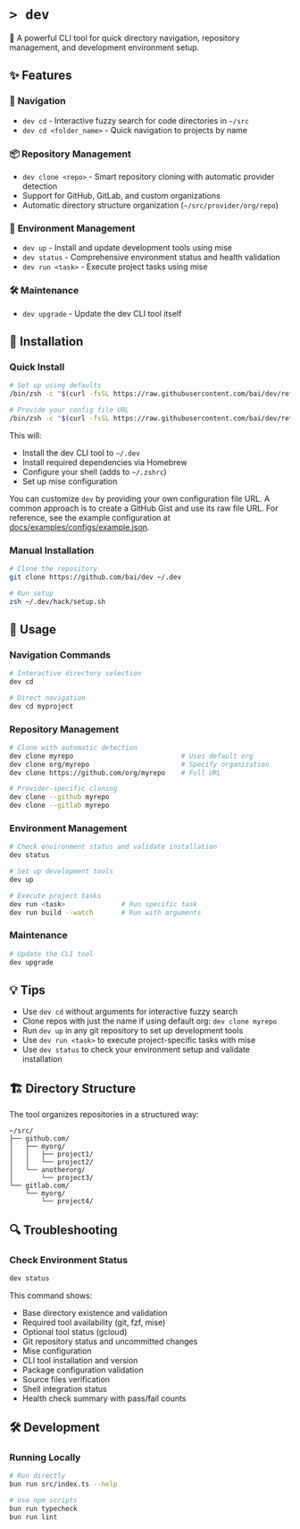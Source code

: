 # <code>&gt; dev</code>

🚀 A powerful CLI tool for quick directory navigation, repository management, and development environment setup.

## ✨ Features

### 🧭 **Navigation**

- `dev cd` - Interactive fuzzy search for code directories in `~/src`
- `dev cd <folder_name>` - Quick navigation to projects by name

### 📦 **Repository Management**

- `dev clone <repo>` - Smart repository cloning with automatic provider detection
- Support for GitHub, GitLab, and custom organizations
- Automatic directory structure organization (`~/src/provider/org/repo`)

### 🔧 **Environment Management**

- `dev up` - Install and update development tools using mise
- `dev status` - Comprehensive environment status and health validation
- `dev run <task>` - Execute project tasks using mise

### 🛠️ **Maintenance**

- `dev upgrade` - Update the dev CLI tool itself

## 🚀 Installation

### Quick Install

```bash
# Set up using defaults
/bin/zsh -c "$(curl -fsSL https://raw.githubusercontent.com/bai/dev/refs/heads/main/hack/setup.sh)"

# Provide your config file URL
/bin/zsh -c "$(curl -fsSL https://raw.githubusercontent.com/bai/dev/refs/heads/main/hack/setup.sh)" -- --config-url=<your_config_url>
```

This will:

- Install the dev CLI tool to `~/.dev`
- Install required dependencies via Homebrew
- Configure your shell (adds to `~/.zshrc`)
- Set up mise configuration

You can customize `dev` by providing your own configuration file URL. A common approach is to create a GitHub Gist and use its raw file URL. For reference, see the example configuration at [docs/examples/configs/example.json](docs/examples/configs/example.json).

### Manual Installation

```bash
# Clone the repository
git clone https://github.com/bai/dev ~/.dev

# Run setup
zsh ~/.dev/hack/setup.sh
```

## 📖 Usage

### Navigation Commands

```bash
# Interactive directory selection
dev cd

# Direct navigation
dev cd myproject
```

### Repository Management

```bash
# Clone with automatic detection
dev clone myrepo                           # Uses default org
dev clone org/myrepo                       # Specify organization
dev clone https://github.com/org/myrepo    # Full URL

# Provider-specific cloning
dev clone --github myrepo
dev clone --gitlab myrepo
```

### Environment Management

```bash
# Check environment status and validate installation
dev status

# Set up development tools
dev up

# Execute project tasks
dev run <task>              # Run specific task
dev run build --watch       # Run with arguments

```

### Maintenance

```bash
# Update the CLI tool
dev upgrade
```

## 💡 Tips

- Use `dev cd` without arguments for interactive fuzzy search
- Clone repos with just the name if using default org: `dev clone myrepo`
- Run `dev up` in any git repository to set up development tools
- Use `dev run <task>` to execute project-specific tasks with mise
- Use `dev status` to check your environment setup and validate installation

## 🏗️ Directory Structure

The tool organizes repositories in a structured way:

```
~/src/
├── github.com/
│   ├── myorg/
│   │   ├── project1/
│   │   └── project2/
│   └── anotherorg/
│       └── project3/
└── gitlab.com/
    └── myorg/
        └── project4/
```

## 🔍 Troubleshooting

### Check Environment Status

```bash
dev status
```

This command shows:

- Base directory existence and validation
- Required tool availability (git, fzf, mise)
- Optional tool status (gcloud)
- Git repository status and uncommitted changes
- Mise configuration
- CLI tool installation and version
- Package configuration validation
- Source files verification
- Shell integration status
- Health check summary with pass/fail counts

## 🛠️ Development

### Running Locally

```bash
# Run directly
bun run src/index.ts --help

# Use npm scripts
bun run typecheck
bun run lint
```
